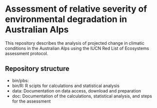 # Assessment of relative severity of environmental degradation in Australian Alps

This repository describes the analysis of projected change in climatic conditions in the Australian Alps using the IUCN Red List of Ecosystems assessment protocol.

## Repository structure

* bin/pbs:
* bin/R: R scipts for calculations and statistical analysis
* data: Documentation on data access, download and preparation
* doc: Documentation of the calculations, statistical analysis, and steps for the assessment
